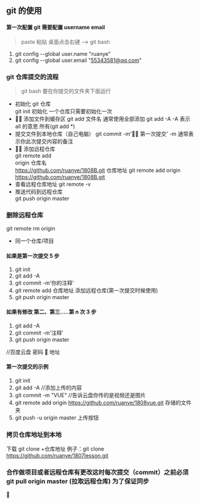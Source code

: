 ## git 的使用

#### 第一次配置 git 需要配置 username email

> paste 粘贴
> 桌面点击右键 --> git bash

1. git config --global user.name "ruanye"
2. git config --global user.email "55343581@qq.com"

### git 仓库提交的流程

> git bash 要在你提交的文件夹下面运行

- 初始化 git 仓库  
  git init 初始化 一个仓库只需要初始化一次
-  添加文件到缓存区
  git add 文件名
  通常使用全部添加
  git add -A -A 表示 all 的意思 所有(git add \*)
- 提交文件到本地仓库（自己电脑）
  git commit -m' 第一次提交' -m 通常表示你此次提交内容的备注
-  添加远程仓库  
  git remote add  
  origin 仓库名  
  https://github.com/ruanye/1808B.git 仓库地址
  git remote add origin https://github.com/ruanye/1808B.git
- 查看远程仓库地址
  git remote -v
- 推送代码到远程仓库  
  git push origin master

### 删除远程仓库

git remote rm origin

- 同一个仓库/项目

#### 如果是第一次提交 5 步

1. git init
2. git add -A
3. git commit -m'你的注释'
4. git remote add 仓库地址 添加远程仓库(第一次提交时候使用)
5. git push origin master

#### 如果有修改 第二、第三.....第 n 次 3 步

1. git add -A
2. git commit -m'注释'
3. git push origin master

//百度云盘 密码  地址

#### 第一次提交的示例

1. git init
2. git add -A //添加上传的内容
3. git commit -m "VUE" //告诉云盘你传的是视频还是图片
4. git remote add origin https://github.com/ruanye/1808vue.git 存储的文件夹
5. git push -u origin master 上传按钮

### 拷贝仓库地址到本地

下载 git clone +仓库地址
例子：git clone https://github.com/ruanye/1807lesson.git

### 合作做项目或者远程仓库有更改这时每次提交（commit）之前必须 git pull origin master (拉取远程仓库) 为了保证同步


